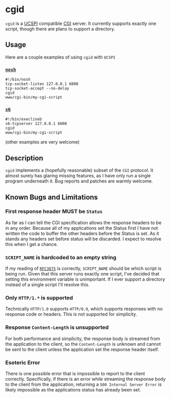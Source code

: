 # cgid

`cgid` is a [UCSPI](http://cr.yp.to/proto/ucspi.txt) compatible
[CGI](https://www.ietf.org/rfc/rfc3875) server.  It currently supports exactly
one script, though there are plans to support a directory.

## Usage

Here are a couple examples of using `cgid` with `UCSPI`

### [`nosh`](http://homepage.ntlworld.com/jonathan.deboynepollard/Softwares/nosh.html)

```
#!/bin/nosh
tcp-socket-listen 127.0.0.1 6000
tcp-socket-accept --no-delay
cgid
www/cgi-bin/my-cgi-script
```

### [`s6`](http://skarnet.org/software/s6/index.html)

```
#!/bin/execlineb
s6-tcpserver 127.0.0.1 6000
cgid
www/cgi-bin/my-cgi-script
```

(other examples are very welcome)

## Description

`cgid` implements a (hopefully reasonable) subset of the `CGI` protocol.  It
almost surely has glaring missing features, as I have only run a single program
underneath it.  Bug reports and patches are warmly welcome.

## Known Bugs and Limitations

### First response header **MUST** be `Status`

As far as I can tell the CGI specification allows the response headers to be in
any order.  Because all of my applications set the Status first I have not
written the code to buffer the other headers before the Status is set.  As it
stands any headers set before status will be discarded.  I expect to resolve
this when I get a chance.

### `SCRIPT_NAME` is hardcoded to an empty string

If my reading of [`RFC3875`](https://www.ietf.org/rfc/rfc3875) is correctly,
`SCRIPT_NAME` should be which script is being run.  Given that this server runs
exactly one script, I've decided that setting this environment variable is
unimportant.  If I ever support a directory instead of a single script I'll
resolve this.

### Only `HTTP/1.*` is supported

Technically `HTTP/1.0` supports `HTTP/0.9`, which supports responses with no
response code or headers.  This is not supported for simplicity.

### Response `Content-Length` is unsupported

For both performance and simplicity, the response body is streamed from the
application to the client, so the `Content-Length` is unknown and cannot be sent
to the client unless the application set the response header itself.

### Esoteric Error

There is one possible error that is impossible to report to the client
correctly.  Specifically, if there is an error while streaming the response body
to the client from the application, returning a `500 Internal Server Error` is
likely impossible as the applications status has already been set.
